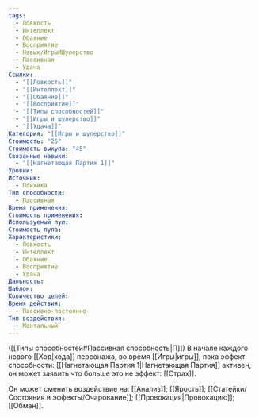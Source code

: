 ```yaml
---
tags:
  - Ловкость
  - Интеллект
  - Обаяние
  - Восприятие
  - Навык/ИгрыИШулерство
  - Пассивная
  - Удача
Ссылки:
  - "[[Ловкость]]"
  - "[[Интеллект]]"
  - "[[Обаяние]]"
  - "[[Восприятие]]"
  - "[[Типы способностей]]"
  - "[[Игры и шулерство]]"
  - "[[Удача]]"
Категория: "[[Игры и шулерство]]"
Стоимость: "25"
Стоимость выкупа: "45"
Связанные навыки:
  - "[[Нагнетающая Партия 1]]"
Уровни: 
Источник:
  - Психика
Тип способности:
  - Пассивная
Время применения: 
Стоимость применения: 
Используемый пул: 
Стоимость пула: 
Характеристики:
  - Ловкость
  - Интеллект
  - Обаяние
  - Восприятие
  - Удача
Дальность: 
Шаблон: 
Количество целей: 
Время действия:
  - Пассивно-постоянно
Тип воздействия:
  - Ментальный
---
```

([[Типы способностей#Пассивная способность|П]]) В начале каждого нового [[Ход|хода]] персонажа, во время [[Игры|игры]], пока эффект способности: [[Нагнетающая Партия 1|Нагнетающая Партия]] активен, он может заявить что больше это не эффект: [[Страх]].

Он может сменить воздействие на: [[Анализ]]; [[Ярость]]; [[Статейки/Состояния и эффекты/Очарование]]; [[Провокация|Провокацию]]; [[Обман]]. 